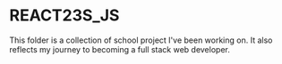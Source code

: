 # REACT23S_JS

This folder is a collection of school project I've been working on. It also reflects my journey to becoming a full stack web developer.
